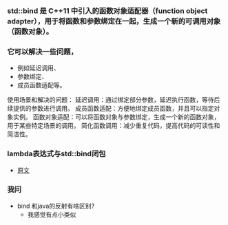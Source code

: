 
### std::bind 是 C++11 中引入的函数对象适配器（function object adapter），用于将函数和参数绑定在一起，生成一个新的可调用对象（函数对象）。
### 它可以解决一些问题，
* 例如延迟调用、
* 参数绑定、
* 成员函数适配等。

使用场景和解决的问题：
延迟调用：通过绑定部分参数，延迟执行函数，等待后续提供的参数进行调用。
成员函数适配：方便地绑定成员函数，并且可以指定对象实例。
函数对象适配：可以将函数对象与参数绑定，生成一个新的函数对象，用于某些特定场景的调用。
简化函数调用：减少重复代码，提高代码的可读性和简洁性。
### lambda表达式与std::bind闭包
* [原文](https://mp.weixin.qq.com/s/HEVoEbQ6KtJxgrK5yh7vXQ)


### 我问
* bind 和java的反射有啥区别?
  * 我感觉有点小类似
